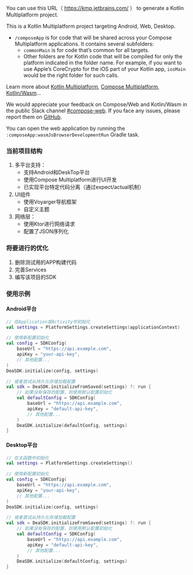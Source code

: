 You can use this URL（ https://kmp.jetbrains.com/ ） to generate a Kotlin Multiplatform project.

This is a Kotlin Multiplatform project targeting Android, Web, Desktop.  

* `/composeApp` is for code that will be shared across your Compose Multiplatform applications.
  It contains several subfolders:
  - `commonMain` is for code that’s common for all targets.
  - Other folders are for Kotlin code that will be compiled for only the platform indicated in the folder name.
    For example, if you want to use Apple’s CoreCrypto for the iOS part of your Kotlin app,
    `iosMain` would be the right folder for such calls.


Learn more about [Kotlin Multiplatform](https://www.jetbrains.com/help/kotlin-multiplatform-dev/get-started.html),
[Compose Multiplatform](https://github.com/JetBrains/compose-multiplatform/#compose-multiplatform),
[Kotlin/Wasm](https://kotl.in/wasm/)…

We would appreciate your feedback on Compose/Web and Kotlin/Wasm in the public Slack channel [#compose-web](https://slack-chats.kotlinlang.org/c/compose-web).
If you face any issues, please report them on [GitHub](https://github.com/JetBrains/compose-multiplatform/issues).

You can open the web application by running the `:composeApp:wasmJsBrowserDevelopmentRun` Gradle task.

### 当前项目结构

1. 多平台支持：
   * 支持Android和DeskTop平台
   * 使用Compose Multiplatform进行UI开发
   * 已实现平台特定代码分离（通过expect/actual机制）
2. UI组件
   * 使用Voyarger导航框架
   * 自定义主题
3. 网络层：
   * 使用Ktor进行网络请求
   * 配置了JSON序列化

### 将要进行的优化

1. 删除测试用的APP构建代码
2. 完善Services
3. 编写该项目的SDK


### 使用示例 
#### Android平台

```kotlin
// 在Application或Activity中初始化
val settings = PlatformSettings.createSettings(applicationContext)

// 使用新配置初始化
val config = SDKConfig(
    baseUrl = "https://api.example.com",
    apiKey = "your-api-key",
    // 其他配置...
)
DeaSDK.initialize(config, settings)

// 或者尝试从持久化存储加载配置
val sdk = DeaSDK.initializeFromSaved(settings) ?: run {
    // 如果没有保存的配置，则使用默认配置初始化
    val defaultConfig = SDKConfig(
        baseUrl = "https://api.example.com",
        apiKey = "default-api-key",
        // 其他配置...
    )
    DeaSDK.initialize(defaultConfig, settings)
}
```


#### Desktop平台
```kotlin
// 在主函数中初始化
val settings = PlatformSettings.createSettings()

// 使用新配置初始化
val config = SDKConfig(
    baseUrl = "https://api.example.com",
    apiKey = "your-api-key",
    // 其他配置...
)
DeaSDK.initialize(config, settings)

// 或者尝试从持久化存储加载配置
val sdk = DeaSDK.initializeFromSaved(settings) ?: run {
    // 如果没有保存的配置，则使用默认配置初始化
    val defaultConfig = SDKConfig(
        baseUrl = "https://api.example.com",
        apiKey = "default-api-key",
        // 其他配置...
    )
    DeaSDK.initialize(defaultConfig, settings)
}
```